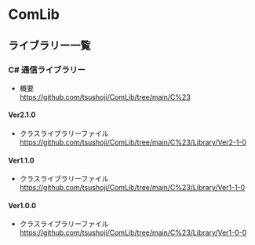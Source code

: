 # ComLib  
## ライブラリー一覧  
### C# 通信ライブラリー  
* 概要  
<https://github.com/tsushoji/ComLib/tree/main/C%23>

#### Ver2.1.0
* クラスライブラリーファイル  
<https://github.com/tsushoji/ComLib/tree/main/C%23/Library/Ver2-1-0> 

#### Ver1.1.0
* クラスライブラリーファイル  
<https://github.com/tsushoji/ComLib/tree/main/C%23/Library/Ver1-1-0> 

#### Ver1.0.0
* クラスライブラリーファイル  
<https://github.com/tsushoji/ComLib/tree/main/C%23/Library/Ver1-0-0> 
